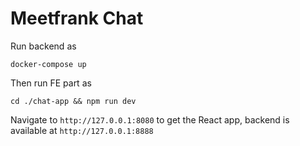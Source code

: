 # Meetfrank Chat

Run backend as 

`docker-compose up`

Then run FE part as

`cd ./chat-app && npm run dev`


Navigate to `http://127.0.0.1:8080` to get the React app, backend is available at `http://127.0.0.1:8888`
